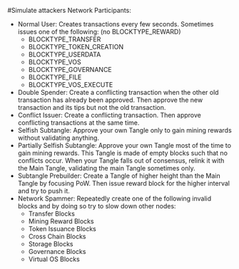 #Simulate attackers
Network Participants:
* Normal User: Creates transactions every few seconds. Sometimes issues one of the following: (no BLOCKTYPE\_REWARD)  
	* BLOCKTYPE\_TRANSFER  
	* BLOCKTYPE\_TOKEN\_CREATION  
	* BLOCKTYPE\_USERDATA  
	* BLOCKTYPE\_VOS  
	* BLOCKTYPE\_GOVERNANCE  
	* BLOCKTYPE\_FILE  
	* BLOCKTYPE\_VOS\_EXECUTE  
* Double Spender: Create a conflicting transaction when the other old transaction has already been approved. Then approve the new transaction and its tips but not the old transaction.
* Conflict Issuer: Create a conflicting transaction. Then approve conflicting transactions at the same time.
* Selfish Subtangle: Approve your own Tangle only to gain mining rewards without validating anything.
* Partially Selfish Subtangle: Approve your own Tangle most of the time to gain mining rewards. This Tangle is made of empty blocks such that no conflicts occur. When your Tangle falls out of consensus, relink it with the Main Tangle, validating the main Tangle sometimes only. 
* Subtangle Prebuilder: Create a Tangle of higher height than the Main Tangle by focusing PoW. Then issue reward block for the higher interval and try to push it.
* Network Spammer: Repeatedly create one of the following invalid blocks and  by doing so try to slow down other nodes:  
	* Transfer  Blocks  
	* Mining Reward Blocks  
	* Token Issuance Blocks  
	* Cross  Chain  Blocks  
	* Storage Blocks  
	* Governance Blocks  
	* Virtual OS Blocks  